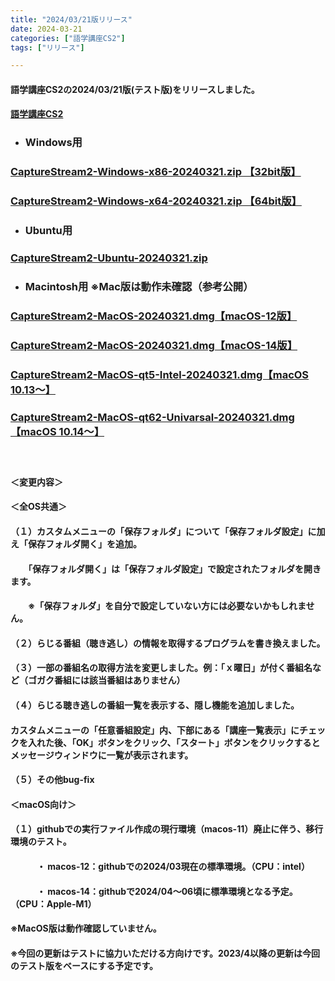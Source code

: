 ```yaml
---
title: "2024/03/21版リリース"
date: 2024-03-21
categories: ["語学講座CS2"]
tags: ["リリース"]

---
```

#### 語学講座CS2の2024/03/21版(テスト版)をリリースしました。
#### [語学講座CS2](https://csreviser.github.io/CaptureStream2/)
* ### Windows用
### [CaptureStream2-Windows-x86-20240321.zip 【32bit版】](https://github.com/CSReviser/CaptureStream2/releases/download/20240321/CaptureStream2-Windows-x86-20240321.zip)
### [CaptureStream2-Windows-x64-20240321.zip 【64bit版】](https://github.com/CSReviser/CaptureStream2/releases/download/20240321/CaptureStream2-Windows-x64-20240321.zip) 　　　　　　　　　　　　　　　　　　
* ### Ubuntu用    
### [CaptureStream2-Ubuntu-20240321.zip](https://github.com/CSReviser/CaptureStream2/releases/download/20240321/CaptureStream2-Ubuntu-20240321.zip)
* ### Macintosh用  ※Mac版は動作未確認（参考公開）  
### [CaptureStream2-MacOS-20240321.dmg【macOS-12版】](https://github.com/CSReviser/CaptureStream2/releases/download/20240321/CaptureStream2-MacOS12-20240321.dmg)
### [CaptureStream2-MacOS-20240321.dmg【macOS-14版】](https://github.com/CSReviser/CaptureStream2/releases/download/20240321/CaptureStream2-MacOS14-20240321.dmg)
### [CaptureStream2-MacOS-qt5-Intel-20240321.dmg【macOS 10.13〜】](https://github.com/CSReviser/CaptureStream2/releases/download/20240321/CaptureStream2-MacOS-qt5-Intel-20240321.dmg)
### [CaptureStream2-MacOS-qt62-Univarsal-20240321.dmg【macOS 10.14〜】](https://github.com/CSReviser/CaptureStream2/releases/download/20240321/CaptureStream2-MacOS-qt62-Univarsal-20240321.dmg)
####  　　　  
#### ＜変更内容＞　　　
#### ＜全OS共通＞
#### （１）カスタムメニューの「保存フォルダ」について「保存フォルダ設定」に加え「保存フォルダ開く」を追加。
#### 　　「保存フォルダ開く」は「保存フォルダ設定」で設定されたフォルダを開きます。
#### 　　※「保存フォルダ」を自分で設定していない方には必要ないかもしれません。
#### （２）らじる番組（聴き逃し）の情報を取得するプログラムを書き換えました。
#### （３）一部の番組名の取得方法を変更しました。例：「ｘ曜日」が付く番組名など（ゴガク番組には該当番組はありません）
#### （４）らじる聴き逃しの番組一覧を表示する、隠し機能を追加しました。
#### 	カスタムメニューの「任意番組設定」内、下部にある「講座一覧表示」にチェックを入れた後、「OK」ボタンをクリック、「スタート」ボタンをクリックするとメッセージウィンドウに一覧が表示されます。
#### （５）その他bug-fix
#### 
#### ＜macOS向け＞
#### （１）githubでの実行ファイル作成の現行環境（macos-11）廃止に伴う、移行環境のテスト。
#### 　　　・ macos-12：githubでの2024/03現在の標準環境。（CPU：intel）
#### 　　　・ macos-14：githubで2024/04〜06頃に標準環境となる予定。（CPU：Apple-M1）
#### 
#### ※MacOS版は動作確認していません。
#### ※今回の更新はテストに協力いただける方向けです。2023/4以降の更新は今回のテスト版をベースにする予定です。
